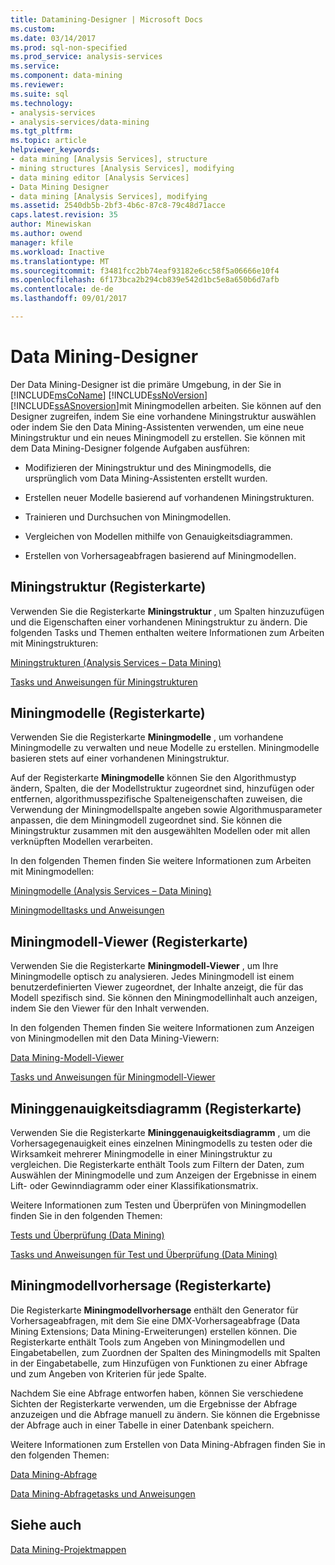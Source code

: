 ```yaml
---
title: Datamining-Designer | Microsoft Docs
ms.custom: 
ms.date: 03/14/2017
ms.prod: sql-non-specified
ms.prod_service: analysis-services
ms.service: 
ms.component: data-mining
ms.reviewer: 
ms.suite: sql
ms.technology:
- analysis-services
- analysis-services/data-mining
ms.tgt_pltfrm: 
ms.topic: article
helpviewer_keywords:
- data mining [Analysis Services], structure
- mining structures [Analysis Services], modifying
- data mining editor [Analysis Services]
- Data Mining Designer
- data mining [Analysis Services], modifying
ms.assetid: 2540db5b-2bf3-4b6c-87c8-79c48d71acce
caps.latest.revision: 35
author: Minewiskan
ms.author: owend
manager: kfile
ms.workload: Inactive
ms.translationtype: MT
ms.sourcegitcommit: f3481fcc2bb74eaf93182e6cc58f5a06666e10f4
ms.openlocfilehash: 6f173bca2b294cb839e542d1bc5e8a650b6d7afb
ms.contentlocale: de-de
ms.lasthandoff: 09/01/2017

---
```

# <a name="data-mining-designer"></a>Data Mining-Designer
  Der Data Mining-Designer ist die primäre Umgebung, in der Sie in [!INCLUDE[msCoName](../../includes/msconame-md.md)] [!INCLUDE[ssNoVersion](../../includes/ssnoversion-md.md)] [!INCLUDE[ssASnoversion](../../includes/ssasnoversion-md.md)]mit Miningmodellen arbeiten. Sie können auf den Designer zugreifen, indem Sie eine vorhandene Miningstruktur auswählen oder indem Sie den Data Mining-Assistenten verwenden, um eine neue Miningstruktur und ein neues Miningmodell zu erstellen. Sie können mit dem Data Mining-Designer folgende Aufgaben ausführen:  
  
-   Modifizieren der Miningstruktur und des Miningmodells, die ursprünglich vom Data Mining-Assistenten erstellt wurden.  
  
-   Erstellen neuer Modelle basierend auf vorhandenen Miningstrukturen.  
  
-   Trainieren und Durchsuchen von Miningmodellen.  
  
-   Vergleichen von Modellen mithilfe von Genauigkeitsdiagrammen.  
  
-   Erstellen von Vorhersageabfragen basierend auf Miningmodellen.  
  
## <a name="mining-structure-tab"></a>Miningstruktur (Registerkarte)  
 Verwenden Sie die Registerkarte **Miningstruktur** , um Spalten hinzuzufügen und die Eigenschaften einer vorhandenen Miningstruktur zu ändern. Die folgenden Tasks und Themen enthalten weitere Informationen zum Arbeiten mit Miningstrukturen:  
  
 [Miningstrukturen &#40;Analysis Services – Data Mining&#41;](../../analysis-services/data-mining/mining-structures-analysis-services-data-mining.md)  
  
 [Tasks und Anweisungen für Miningstrukturen](../../analysis-services/data-mining/mining-structure-tasks-and-how-tos.md)  
  
## <a name="mining-models-tab"></a>Miningmodelle (Registerkarte)  
 Verwenden Sie die Registerkarte **Miningmodelle** , um vorhandene Miningmodelle zu verwalten und neue Modelle zu erstellen. Miningmodelle basieren stets auf einer vorhandenen Miningstruktur.  
  
 Auf der Registerkarte **Miningmodelle** können Sie den Algorithmustyp ändern, Spalten, die der Modellstruktur zugeordnet sind, hinzufügen oder entfernen, algorithmusspezifische Spalteneigenschaften zuweisen, die Verwendung der Miningmodellspalte angeben sowie Algorithmusparameter anpassen, die dem Miningmodell zugeordnet sind. Sie können die Miningstruktur zusammen mit den ausgewählten Modellen oder mit allen verknüpften Modellen verarbeiten.  
  
 In den folgenden Themen finden Sie weitere Informationen zum Arbeiten mit Miningmodellen:  
  
 [Miningmodelle &#40;Analysis Services – Data Mining&#41;](../../analysis-services/data-mining/mining-models-analysis-services-data-mining.md)  
  
 [Miningmodelltasks und Anweisungen](../../analysis-services/data-mining/mining-model-tasks-and-how-tos.md)  
  
## <a name="mining-model-viewer-tab"></a>Miningmodell-Viewer (Registerkarte)  
 Verwenden Sie die Registerkarte **Miningmodell-Viewer** , um Ihre Miningmodelle optisch zu analysieren. Jedes Miningmodell ist einem benutzerdefinierten Viewer zugeordnet, der Inhalte anzeigt, die für das Modell spezifisch sind. Sie können den Miningmodellinhalt auch anzeigen, indem Sie den Viewer für den Inhalt verwenden.  
  
 In den folgenden Themen finden Sie weitere Informationen zum Anzeigen von Miningmodellen mit den Data Mining-Viewern:  
  
 [Data Mining-Modell-Viewer](../../analysis-services/data-mining/data-mining-model-viewers.md)  
  
 [Tasks und Anweisungen für Miningmodell-Viewer](../../analysis-services/data-mining/mining-model-viewer-tasks-and-how-tos.md)  
  
## <a name="mining-accuracy-chart-tab"></a>Mininggenauigkeitsdiagramm (Registerkarte)  
 Verwenden Sie die Registerkarte **Mininggenauigkeitsdiagramm** , um die Vorhersagegenauigkeit eines einzelnen Miningmodells zu testen oder die Wirksamkeit mehrerer Miningmodelle in einer Miningstruktur zu vergleichen. Die Registerkarte enthält Tools zum Filtern der Daten, zum Auswählen der Miningmodelle und zum Anzeigen der Ergebnisse in einem Lift- oder Gewinndiagramm oder einer Klassifikationsmatrix.  
  
 Weitere Informationen zum Testen und Überprüfen von Miningmodellen finden Sie in den folgenden Themen:  
  
 [Tests und Überprüfung &#40;Data Mining&#41;](../../analysis-services/data-mining/testing-and-validation-data-mining.md)  
  
 [Tasks und Anweisungen für Test und Überprüfung &#40;Data Mining&#41;](../../analysis-services/data-mining/testing-and-validation-tasks-and-how-tos-data-mining.md)  
  
## <a name="mining-model-prediction-tab"></a>Miningmodellvorhersage (Registerkarte)  
 Die Registerkarte **Miningmodellvorhersage** enthält den Generator für Vorhersageabfragen, mit dem Sie eine DMX-Vorhersageabfrage (Data Mining Extensions; Data Mining-Erweiterungen) erstellen können. Die Registerkarte enthält Tools zum Angeben von Miningmodellen und Eingabetabellen, zum Zuordnen der Spalten des Miningmodells mit Spalten in der Eingabetabelle, zum Hinzufügen von Funktionen zu einer Abfrage und zum Angeben von Kriterien für jede Spalte.  
  
 Nachdem Sie eine Abfrage entworfen haben, können Sie verschiedene Sichten der Registerkarte verwenden, um die Ergebnisse der Abfrage anzuzeigen und die Abfrage manuell zu ändern. Sie können die Ergebnisse der Abfrage auch in einer Tabelle in einer Datenbank speichern.  
  
 Weitere Informationen zum Erstellen von Data Mining-Abfragen finden Sie in den folgenden Themen:  
  
 [Data Mining-Abfrage](../../analysis-services/data-mining/data-mining-queries.md)  
  
 [Data Mining-Abfragetasks und Anweisungen](../../analysis-services/data-mining/data-mining-query-tasks-and-how-tos.md)  
  
## <a name="see-also"></a>Siehe auch  
 [Data Mining-Projektmappen](../../analysis-services/data-mining/data-mining-solutions.md)  
  
  

